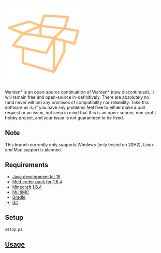 # ![Warden](res/logo.png)

Warden³ is an open-source continuation of Warden² (now discontinued), it will remain free and
open-source in-definitively. There are absolutely no (and never will be) any promises of compatibility
nor reliability. Take this software as is; if you have any problems feel free to either make a pull request
or an issue, but keep in mind that this is an open-source, non-profit hobby project, and your issue is not
guaranteed to be fixed.

## Note
This branch currently only supports Windows (only tested on 20H2), Linux and Mac support is planned.

## Requirements
- [Java development kit 15](https://adoptopenjdk.net/?variant=openjdk15)
- [Mod coder pack for 1.6.4](https://minecraft.gamepedia.com/Programs_and_editors/Mod_Coder_Pack#Downloads)
- [Minecraft 1.6.4](https://minecraft.net)
- [MultiMC](https://multimc.org)
- [Gradle](https://gradle.org)
- [Git](https://git-scm.com)

## Setup
`setup.ps`

## [Usage](https://github.com/wine/warden3#usage)